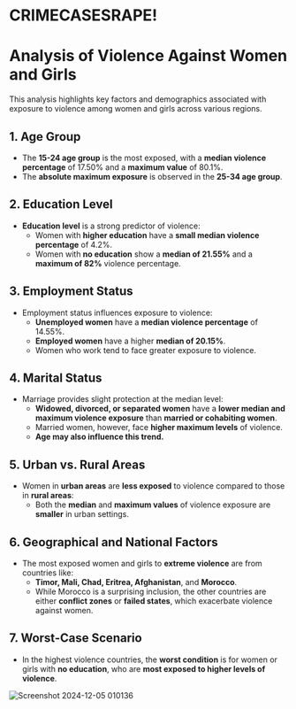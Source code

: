 # CRIMECASESRAPE!

# Analysis of Violence Against Women and Girls

This analysis highlights key factors and demographics associated with exposure to violence among women and girls across various regions.

## 1. **Age Group**
- The **15-24 age group** is the most exposed, with a **median violence percentage** of 17.50% and a **maximum value** of 80.1%.  
- The **absolute maximum exposure** is observed in the **25-34 age group**.

## 2. **Education Level**
- **Education level** is a strong predictor of violence:
  - Women with **higher education** have a **small median violence percentage** of 4.2%.
  - Women with **no education** show a **median of 21.55%** and a **maximum of 82%** violence percentage.

## 3. **Employment Status**
- Employment status influences exposure to violence:
  - **Unemployed women** have a **median violence percentage** of 14.55%.
  - **Employed women** have a higher **median of 20.15%**.  
  - Women who work tend to face greater exposure to violence.

## 4. **Marital Status**
- Marriage provides slight protection at the median level:
  - **Widowed, divorced, or separated women** have a **lower median and maximum violence exposure** than **married or cohabiting women**.  
  - Married women, however, face **higher maximum levels** of violence.  
  - **Age may also influence this trend.**

## 5. **Urban vs. Rural Areas**
- Women in **urban areas** are **less exposed** to violence compared to those in **rural areas**:
  - Both the **median** and **maximum values** of violence exposure are **smaller** in urban settings.

## 6. **Geographical and National Factors**
- The most exposed women and girls to **extreme violence** are from countries like:
  - **Timor, Mali, Chad, Eritrea, Afghanistan**, and **Morocco**.  
  - While Morocco is a surprising inclusion, the other countries are either **conflict zones** or **failed states**, which exacerbate violence against women.

## 7. **Worst-Case Scenario**
- In the highest violence countries, the **worst condition** is for women or girls with **no education**, who are **most exposed to higher levels of violence**.


![Screenshot 2024-12-05 010136](https://github.com/user-attachments/assets/57c4a5ca-6bb0-40f4-a2fe-642c7de5741a)
